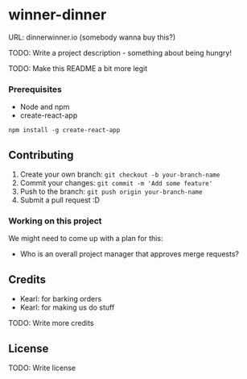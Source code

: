 # winner-dinner

URL: dinnerwinner.io (somebody wanna buy this?)

TODO: Write a project description - something about being hungry!

TODO: Make this README a bit more legit

### Prerequisites

* Node and npm
* create-react-app

```
npm install -g create-react-app
```

## Contributing

1. Create your own branch: `git checkout -b your-branch-name`
2. Commit your changes: `git commit -m 'Add some feature'`
3. Push to the branch: `git push origin your-branch-name`
4. Submit a pull request :D

### Working on this project

We might need to come up with a plan for this: 

* Who is an overall project manager that approves merge requests?



## Credits

* Kearl: for barking orders
* Kearl: for making us do stuff

TODO: Write more credits

## License

TODO: Write license